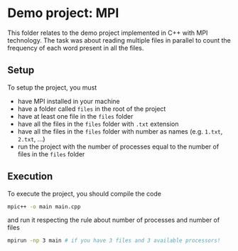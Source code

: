 # Demo project: MPI

This folder relates to the demo project implemented in C++ with MPI technology.
The task was about reading multiple files in parallel to count the frequency of
each word present in all the files.

## Setup

To setup the project, you must

- have MPI installed in your machine
- have a folder called `files` in the root of the project
- have at least one file in the `files` folder
- have all the files in the `files` folder with `.txt` extension
- have all the files in the `files` folder with number as names (e.g. `1.txt`,
`2.txt`, ...)
- run the project with the number of processes equal to the number of files in
the `files` folder

## Execution

To execute the project, you should compile the code

```bash
mpic++ -o main main.cpp
```

and run it respecting the rule about number of processes and number of files

```bash
mpirun -np 3 main # if you have 3 files and 3 available processors!
```